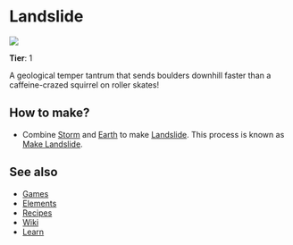 # Landslide

![](/wiki/images/item.landslide.png)

**Tier**: 1

A geological temper tantrum that sends boulders downhill faster than a caffeine-crazed squirrel on roller skates!

## How to make?

* Combine [Storm](/wiki/elements/storm) and [Earth](/wiki/elements/earth) to make [Landslide](/wiki/elements/landslide). This process is known as [Make Landslide](/wiki/recipes/make-landslide).

## See also

* [Games](/wiki/games)
* [Elements](/wiki/elements)
* [Recipes](/wiki/recipes)
* [Wiki](/wiki/index)
* [Learn](/learn/index)